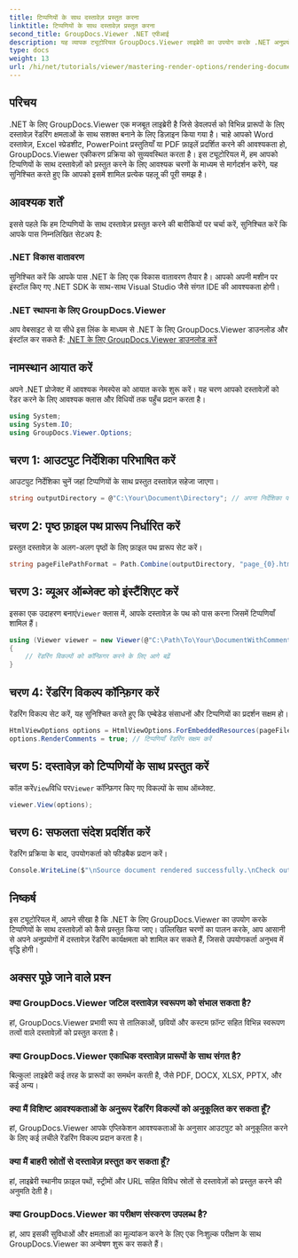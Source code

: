 ```yaml
---
title: टिप्पणियों के साथ दस्तावेज़ प्रस्तुत करना
linktitle: टिप्पणियों के साथ दस्तावेज़ प्रस्तुत करना
second_title: GroupDocs.Viewer .NET एपीआई
description: यह व्यापक ट्यूटोरियल GroupDocs.Viewer लाइब्रेरी का उपयोग करके .NET अनुप्रयोगों में टिप्पणियों के साथ दस्तावेज़ों को प्रस्तुत करने पर चरण-दर-चरण मार्गदर्शन प्रदान करता है।
type: docs
weight: 13
url: /hi/net/tutorials/viewer/mastering-render-options/rendering-document-comments/
---
```

## परिचय

.NET के लिए GroupDocs.Viewer एक मजबूत लाइब्रेरी है जिसे डेवलपर्स को विभिन्न प्रारूपों के लिए दस्तावेज़ रेंडरिंग क्षमताओं के साथ सशक्त बनाने के लिए डिज़ाइन किया गया है। चाहे आपको Word दस्तावेज़, Excel स्प्रेडशीट, PowerPoint प्रस्तुतियाँ या PDF फ़ाइलें प्रदर्शित करने की आवश्यकता हो, GroupDocs.Viewer एकीकरण प्रक्रिया को सुव्यवस्थित करता है। इस ट्यूटोरियल में, हम आपको टिप्पणियों के साथ दस्तावेज़ों को प्रस्तुत करने के लिए आवश्यक चरणों के माध्यम से मार्गदर्शन करेंगे, यह सुनिश्चित करते हुए कि आपको इसमें शामिल प्रत्येक पहलू की पूरी समझ है।

## आवश्यक शर्तें
इससे पहले कि हम टिप्पणियों के साथ दस्तावेज़ प्रस्तुत करने की बारीकियों पर चर्चा करें, सुनिश्चित करें कि आपके पास निम्नलिखित सेटअप है:

### .NET विकास वातावरण
सुनिश्चित करें कि आपके पास .NET के लिए एक विकास वातावरण तैयार है। आपको अपनी मशीन पर इंस्टॉल किए गए .NET SDK के साथ-साथ Visual Studio जैसे संगत IDE की आवश्यकता होगी।

### .NET स्थापना के लिए GroupDocs.Viewer
आप वेबसाइट से या सीधे इस लिंक के माध्यम से .NET के लिए GroupDocs.Viewer डाउनलोड और इंस्टॉल कर सकते हैं:
[.NET के लिए GroupDocs.Viewer डाउनलोड करें](https://releases.groupdocs.com/viewer/net/)

## नामस्थान आयात करें
अपने .NET प्रोजेक्ट में आवश्यक नेमस्पेस को आयात करके शुरू करें। यह चरण आपको दस्तावेज़ों को रेंडर करने के लिए आवश्यक क्लास और विधियों तक पहुँच प्रदान करता है।

```csharp
using System;
using System.IO;
using GroupDocs.Viewer.Options;
```

## चरण 1: आउटपुट निर्देशिका परिभाषित करें
आउटपुट निर्देशिका चुनें जहां टिप्पणियों के साथ प्रस्तुत दस्तावेज़ सहेजा जाएगा।

```csharp
string outputDirectory = @"C:\Your\Document\Directory"; // अपना निर्देशिका पथ निर्दिष्ट करें
```

## चरण 2: पृष्ठ फ़ाइल पथ प्रारूप निर्धारित करें
प्रस्तुत दस्तावेज़ के अलग-अलग पृष्ठों के लिए फ़ाइल पथ प्रारूप सेट करें।

```csharp
string pageFilePathFormat = Path.Combine(outputDirectory, "page_{0}.html");
```

## चरण 3: व्यूअर ऑब्जेक्ट को इंस्टैंशिएट करें
 इसका एक उदाहरण बनाएं`Viewer` क्लास में, आपके दस्तावेज़ के पथ को पास करना जिसमें टिप्पणियाँ शामिल हैं।

```csharp
using (Viewer viewer = new Viewer(@"C:\Path\To\Your\DocumentWithComments.docx"))
{
    // रेंडरिंग विकल्पों को कॉन्फ़िगर करने के लिए आगे बढ़ें
}
```

## चरण 4: रेंडरिंग विकल्प कॉन्फ़िगर करें
रेंडरिंग विकल्प सेट करें, यह सुनिश्चित करते हुए कि एम्बेडेड संसाधनों और टिप्पणियों का प्रदर्शन सक्षम हो।

```csharp
HtmlViewOptions options = HtmlViewOptions.ForEmbeddedResources(pageFilePathFormat);
options.RenderComments = true; // टिप्पणियाँ रेंडरिंग सक्षम करें
```

## चरण 5: दस्तावेज़ को टिप्पणियों के साथ प्रस्तुत करें
 कॉल करें`View`विधि पर`Viewer` कॉन्फ़िगर किए गए विकल्पों के साथ ऑब्जेक्ट.

```csharp
viewer.View(options);
```

## चरण 6: सफलता संदेश प्रदर्शित करें
रेंडरिंग प्रक्रिया के बाद, उपयोगकर्ता को फीडबैक प्रदान करें।

```csharp
Console.WriteLine($"\nSource document rendered successfully.\nCheck output in {outputDirectory}.");
```

## निष्कर्ष
इस ट्यूटोरियल में, आपने सीखा है कि .NET के लिए GroupDocs.Viewer का उपयोग करके टिप्पणियों के साथ दस्तावेज़ों को कैसे प्रस्तुत किया जाए। उल्लिखित चरणों का पालन करके, आप आसानी से अपने अनुप्रयोगों में दस्तावेज़ रेंडरिंग कार्यक्षमता को शामिल कर सकते हैं, जिससे उपयोगकर्ता अनुभव में वृद्धि होगी।

## अक्सर पूछे जाने वाले प्रश्न

### क्या GroupDocs.Viewer जटिल दस्तावेज़ स्वरूपण को संभाल सकता है?
हां, GroupDocs.Viewer प्रभावी रूप से तालिकाओं, छवियों और कस्टम फ़ॉन्ट सहित विभिन्न स्वरूपण तत्वों वाले दस्तावेज़ों को प्रस्तुत करता है।

### क्या GroupDocs.Viewer एकाधिक दस्तावेज़ प्रारूपों के साथ संगत है?
बिल्कुल! लाइब्रेरी कई तरह के प्रारूपों का समर्थन करती है, जैसे PDF, DOCX, XLSX, PPTX, और कई अन्य।

### क्या मैं विशिष्ट आवश्यकताओं के अनुरूप रेंडरिंग विकल्पों को अनुकूलित कर सकता हूँ?
हां, GroupDocs.Viewer आपके एप्लिकेशन आवश्यकताओं के अनुसार आउटपुट को अनुकूलित करने के लिए कई लचीले रेंडरिंग विकल्प प्रदान करता है।

### क्या मैं बाहरी स्रोतों से दस्तावेज़ प्रस्तुत कर सकता हूँ?
हां, लाइब्रेरी स्थानीय फ़ाइल पथों, स्ट्रीमों और URL सहित विविध स्रोतों से दस्तावेज़ों को प्रस्तुत करने की अनुमति देती है।

### क्या GroupDocs.Viewer का परीक्षण संस्करण उपलब्ध है?
हां, आप इसकी सुविधाओं और क्षमताओं का मूल्यांकन करने के लिए एक निःशुल्क परीक्षण के साथ GroupDocs.Viewer का अन्वेषण शुरू कर सकते हैं।